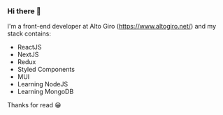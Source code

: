 ### Hi there 👋

I'm a front-end developer at Alto Giro (https://www.altogiro.net/) and my stack contains:
- ReactJS
- NextJS
- Redux
- Styled Components
- MUI
- Learning NodeJS
- Learning MongoDB

Thanks for read :grin:
